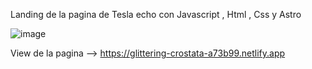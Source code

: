 Landing de la pagina de Tesla echo con Javascript , Html , Css y Astro

![image](https://github.com/user-attachments/assets/17dd0db8-6e22-4370-983d-3a7ead5af1cb) 

View de la pagina --> https://glittering-crostata-a73b99.netlify.app
